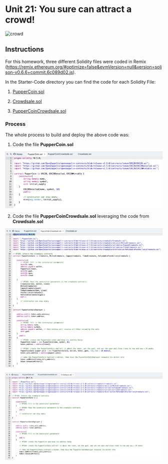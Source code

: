 # Unit 21: You sure can attract a crowd!

![crowd](https://image.shutterstock.com/image-photo/group-people-holding-cigarette-lighters-600w-687342115.jpg)

## Instructions

For this homework, three different Solidity files were coded in Remix (https://remix.ethereum.org/#optimize=false&evmVersion=null&version=soljson-v0.6.6+commit.6c089d02.js).

In the Starter-Code directory you can find the code for each Solidity File:

  1. [PupperCoin.sol](Starter-Code/PupperCoin.sol)
    
  2. [Crowdsale.sol](Starter-Code/Crowdsale.sol)
    
  3. [PupperCoinCrowdsale.sol](Starter-Code/PupperCoinCrowdsale.sol)
  
### Process

The whole process to build and deploy the above code was:

1. Code the file **PupperCoin.sol**

![PupperCoin](Images/PupperCoin_Code.png)

2. Code the file **PupperCoinCrowdsale.sol** leveraging the code from **Crowdsale.sol**

![PupperCoinCrowdsale](Images/PupperCoinCrowdsale_Code.png)

![Crowdsale](Images/Crowdsale_Code.png)


